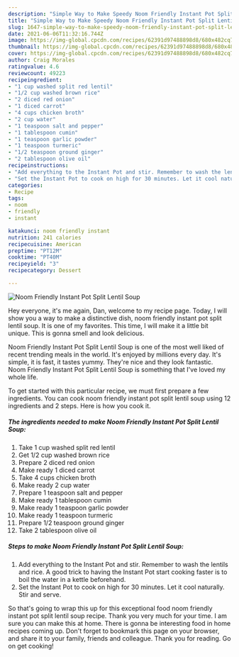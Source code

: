 ```yaml
---
description: "Simple Way to Make Speedy Noom Friendly Instant Pot Split Lentil Soup"
title: "Simple Way to Make Speedy Noom Friendly Instant Pot Split Lentil Soup"
slug: 1647-simple-way-to-make-speedy-noom-friendly-instant-pot-split-lentil-soup
date: 2021-06-06T11:32:16.744Z
image: https://img-global.cpcdn.com/recipes/62391d97488898d8/680x482cq70/noom-friendly-instant-pot-split-lentil-soup-recipe-main-photo.jpg
thumbnail: https://img-global.cpcdn.com/recipes/62391d97488898d8/680x482cq70/noom-friendly-instant-pot-split-lentil-soup-recipe-main-photo.jpg
cover: https://img-global.cpcdn.com/recipes/62391d97488898d8/680x482cq70/noom-friendly-instant-pot-split-lentil-soup-recipe-main-photo.jpg
author: Craig Morales
ratingvalue: 4.6
reviewcount: 49223
recipeingredient:
- "1 cup washed split red lentil"
- "1/2 cup washed brown rice"
- "2 diced red onion"
- "1 diced carrot"
- "4 cups chicken broth"
- "2 cup water"
- "1 teaspoon salt and pepper"
- "1 tablespoon cumin"
- "1 teaspoon garlic powder"
- "1 teaspoon turmeric"
- "1/2 teaspoon ground ginger"
- "2 tablespoon olive oil"
recipeinstructions:
- "Add everything to the Instant Pot and stir. Remember to wash the lentils and rice. A good trick to having the Instant Pot start cooking faster is to boil the water in a kettle beforehand."
- "Set the Instant Pot to cook on high for 30 minutes. Let it cool naturally. Stir and serve."
categories:
- Recipe
tags:
- noom
- friendly
- instant

katakunci: noom friendly instant 
nutrition: 241 calories
recipecuisine: American
preptime: "PT12M"
cooktime: "PT40M"
recipeyield: "3"
recipecategory: Dessert

---
```



![Noom Friendly Instant Pot Split Lentil Soup](https://img-global.cpcdn.com/recipes/62391d97488898d8/680x482cq70/noom-friendly-instant-pot-split-lentil-soup-recipe-main-photo.jpg)

Hey everyone, it's me again, Dan, welcome to my recipe page. Today, I will show you a way to make a distinctive dish, noom friendly instant pot split lentil soup. It is one of my favorites. This time, I will make it a little bit unique. This is gonna smell and look delicious.

Noom Friendly Instant Pot Split Lentil Soup is one of the most well liked of recent trending meals in the world. It's enjoyed by millions every day. It's simple, it is fast, it tastes yummy. They're nice and they look fantastic. Noom Friendly Instant Pot Split Lentil Soup is something that I've loved my whole life.




To get started with this particular recipe, we must first prepare a few ingredients. You can cook noom friendly instant pot split lentil soup using 12 ingredients and 2 steps. Here is how you cook it.

<!--inarticleads1-->

##### The ingredients needed to make Noom Friendly Instant Pot Split Lentil Soup:

1. Take 1 cup washed split red lentil
1. Get 1/2 cup washed brown rice
1. Prepare 2 diced red onion
1. Make ready 1 diced carrot
1. Take 4 cups chicken broth
1. Make ready 2 cup water
1. Prepare 1 teaspoon salt and pepper
1. Make ready 1 tablespoon cumin
1. Make ready 1 teaspoon garlic powder
1. Make ready 1 teaspoon turmeric
1. Prepare 1/2 teaspoon ground ginger
1. Take 2 tablespoon olive oil




<!--inarticleads2-->

##### Steps to make Noom Friendly Instant Pot Split Lentil Soup:

1. Add everything to the Instant Pot and stir. Remember to wash the lentils and rice. A good trick to having the Instant Pot start cooking faster is to boil the water in a kettle beforehand.
1. Set the Instant Pot to cook on high for 30 minutes. Let it cool naturally. Stir and serve.




So that's going to wrap this up for this exceptional food noom friendly instant pot split lentil soup recipe. Thank you very much for your time. I am sure you can make this at home. There is gonna be interesting food in home recipes coming up. Don't forget to bookmark this page on your browser, and share it to your family, friends and colleague. Thank you for reading. Go on get cooking!

